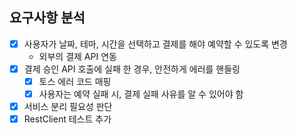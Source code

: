 ## 요구사항 분석

- [x] 사용자가 날짜, 테마, 시간을 선택하고 결제를 해야 예약할 수 있도록 변경
    - 외부의 결제 API 연동
- [x] 결제 승인 API 호출에 실패 한 경우, 안전하게 에러를 핸들링
    - [x] 토스 에러 코드 매핑
    - [x] 사용자는 예약 실패 시, 결제 실패 사유를 알 수 있어야 함
- [x] 서비스 분리 필요성 판단
- [x] RestClient 테스트 추가
